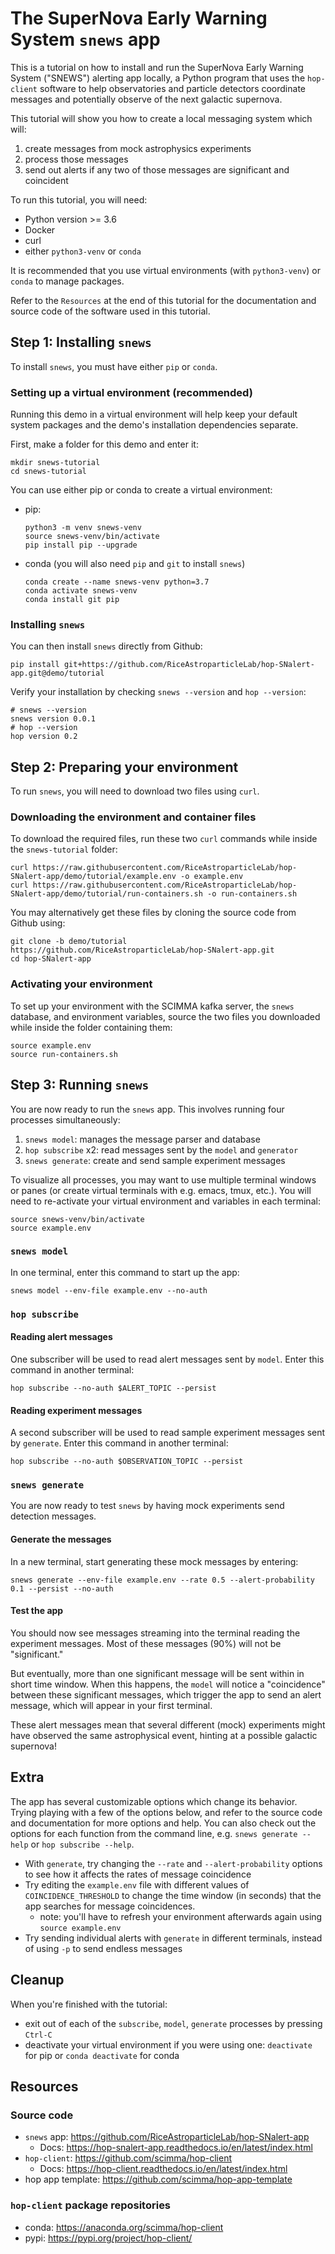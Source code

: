 # The SuperNova Early Warning System `snews` app

This is a tutorial on how to install and run the SuperNova Early Warning System ("SNEWS") alerting app locally, a Python program that uses the `hop-client` software to help observatories and particle detectors coordinate messages and potentially observe of the next galactic supernova.

This tutorial will show you how to create a local messaging system which will:
1) create messages from mock astrophysics experiments
2) process those messages
3) send out alerts if any two of those messages are significant and coincident

To run this tutorial, you will need:
* Python version >= 3.6
* Docker
* curl
* either `python3-venv` or `conda`

It is recommended that you use virtual environments (with `python3-venv`) or `conda` to manage packages.

Refer to the `Resources` at the end of this tutorial for the documentation and source code of the software used in this tutorial.

## Step 1: Installing `snews`

To install `snews`, you must have either `pip` or `conda`.

### Setting up a virtual environment (recommended)
Running this demo in a virtual environment will help keep your default system packages and the demo's installation dependencies separate.

First, make a folder for this demo and enter it:
```
mkdir snews-tutorial
cd snews-tutorial
```

You can use either pip or conda to create a virtual environment:
* pip:
  ```
  python3 -m venv snews-venv
  source snews-venv/bin/activate
  pip install pip --upgrade
  ```
* conda (you will also need `pip` and `git` to install `snews`)
  ```
  conda create --name snews-venv python=3.7
  conda activate snews-venv
  conda install git pip
  ```

### Installing `snews`

You can then install `snews` directly from Github:
```
pip install git+https://github.com/RiceAstroparticleLab/hop-SNalert-app.git@demo/tutorial
```

Verify your installation by checking `snews --version` and `hop --version`:
```
# snews --version
snews version 0.0.1
# hop --version
hop version 0.2
```

## Step 2: Preparing your environment

To run `snews`, you will need to download two files using `curl`.

### Downloading the environment and container files

To download the required files, run these two `curl` commands while inside the `snews-tutorial` folder:
```
curl https://raw.githubusercontent.com/RiceAstroparticleLab/hop-SNalert-app/demo/tutorial/example.env -o example.env
curl https://raw.githubusercontent.com/RiceAstroparticleLab/hop-SNalert-app/demo/tutorial/run-containers.sh -o run-containers.sh
```

You may alternatively get these files by cloning the source code from Github using:
```
git clone -b demo/tutorial https://github.com/RiceAstroparticleLab/hop-SNalert-app.git
cd hop-SNalert-app
```

### Activating your environment

To set up your environment with the SCIMMA kafka server, the `snews` database, and environment variables, source the two files you downloaded while inside the folder containing them:
```
source example.env
source run-containers.sh
```

## Step 3: Running `snews`

You are now ready to run the `snews` app. This involves running four processes simultaneously:
  1) `snews model`: manages the message parser and database
  2)  `hop subscribe` x2: read messages sent by the `model` and `generator`
  3) `snews generate`: create and send sample experiment messages

To visualize all processes, you may want to use multiple terminal windows or panes (or create virtual terminals with e.g. emacs, tmux, etc.). You will need to re-activate your virtual environment and variables in each terminal:
```
source snews-venv/bin/activate
source example.env
```

### `snews model`
In one terminal, enter this command to start up the app:
```
snews model --env-file example.env --no-auth
```

### `hop subscribe`

#### Reading alert messages
One subscriber will be used to read alert messages sent by `model`. Enter this command in another terminal:
```
hop subscribe --no-auth $ALERT_TOPIC --persist
```
#### Reading experiment messages
A second subscriber will be used to read sample experiment messages sent by `generate`. Enter this command in another terminal:
```
hop subscribe --no-auth $OBSERVATION_TOPIC --persist
```

### `snews generate`
You are now ready to test `snews` by having mock experiments send detection messages.

#### Generate the messages
In a new terminal, start generating these mock messages by entering:
```
snews generate --env-file example.env --rate 0.5 --alert-probability 0.1 --persist --no-auth
```

#### Test the app
You should now see messages streaming into the terminal reading the experiment messages. Most of these messages (90%) will not be "significant."

But eventually, more than one significant message will be sent within in short time window. When this happens, the `model` will notice a "coincidence" between these significant messages, which trigger the app to send an alert message, which will appear in your first terminal.

These alert messages mean that several different (mock) experiments might have observed the same astrophysical event, hinting at a possible galactic supernova!

## Extra

The app has several customizable options which change its behavior. Trying playing with a few of the options below, and refer to the source code and documentation for more options and help. You can also check out the options for each function from the command line, e.g. `snews generate --help` or `hop subscribe --help`.

* With `generate`, try changing the `--rate` and `--alert-probability` options to see how it affects the rates of message coincidence
* Try editing the `example.env` file with different values of `COINCIDENCE_THRESHOLD` to change the time window (in seconds) that the app searches for message coincidences.
  * note: you'll have to refresh your environment afterwards again using `source example.env`
* Try sending individual alerts with `generate` in different terminals, instead of using `-p` to send endless messages

## Cleanup
When you're finished with the tutorial:
* exit out of each of the `subscribe`, `model`, `generate` processes by pressing `Ctrl-C`
* deactivate your virtual environment if you were using one: `deactivate` for pip or `conda deactivate` for conda

## Resources

### Source code
* `snews` app: https://github.com/RiceAstroparticleLab/hop-SNalert-app
  * Docs: https://hop-snalert-app.readthedocs.io/en/latest/index.html
* `hop-client`: https://github.com/scimma/hop-client
  * Docs: https://hop-client.readthedocs.io/en/latest/index.html
* hop app template: https://github.com/scimma/hop-app-template

### `hop-client` package repositories
* conda: https://anaconda.org/scimma/hop-client
* pypi: https://pypi.org/project/hop-client/
